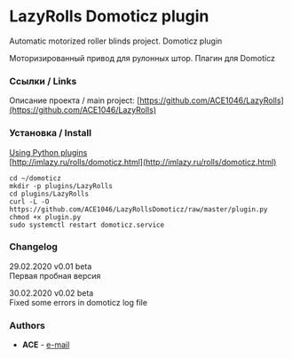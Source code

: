 ﻿# LazyRolls Domoticz plugin

Automatic motorized roller blinds project. Domoticz plugin

Моторизированный привод для рулонных штор. Плагин для Domoticz

### Ссылки / Links
Описание проекта / main project: [https://github.com/ACE1046/LazyRolls](https://github.com/ACE1046/LazyRolls)

### Установка / Install
[Using Python plugins](https://www.domoticz.com/wiki/Using_Python_plugins) \
[http://imlazy.ru/rolls/domoticz.html](http://imlazy.ru/rolls/domoticz.html)
```
cd ~/domoticz
mkdir -p plugins/LazyRolls
cd plugins/LazyRolls
curl -L -O https://github.com/ACE1046/LazyRollsDomoticz/raw/master/plugin.py
chmod +x plugin.py
sudo systemctl restart domoticz.service
```

### Changelog

29.02.2020 v0.01 beta\
Первая пробная версия

30.02.2020 v0.02 beta\
Fixed some errors in domoticz log file

### Authors

* **ACE** - [e-mail](mailto:a_c_e@mail.ru)

